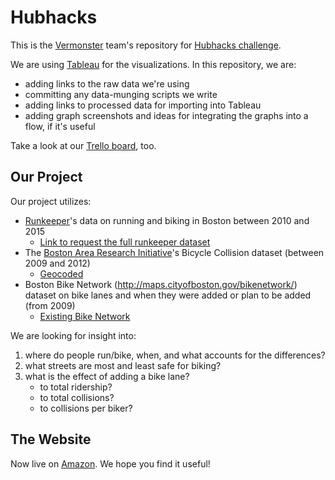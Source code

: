 # Hubhacks

This is the [Vermonster](http://www.vermonster.com/) team's repository for [Hubhacks challenge](http://hubhacks2.challengepost.com/).

We are using [Tableau](http://www.tableau.com/) for the visualizations. In this repository, we are:
* adding links to the raw data we're using
* committing any data-munging scripts we write
* adding links to processed data for importing into Tableau
* adding graph screenshots and ideas for integrating the graphs into a flow, if it's useful

Take a look at our [Trello board](https://trello.com/b/ujpMKWdD/hubhacks), too.

## Our Project

Our project utilizes:

- [Runkeeper](http://runkeeper.com/)'s data on running and biking in Boston between 2010 and 2015
    * [Link to request the full runkeeper dataset](https://docs.google.com/forms/d/14tmXeophCx0yUKbFW24Ge9kqvBAL2AlbSaaoqyDO_dA/viewform?c=0&w=1)
- The [Boston Area Research Initiative](http://www.bostonarearesearchinitiative.net/data-library.php?dvn_subpage=/faces/study/StudyPage.xhtml?globalId=doi:10.7910/DVN/24713&studyListingIndex=0_793b56b69639262a4ff832a1af7c)'s Bicycle Collision dataset (between 2009 and 2012)
    * [Geocoded](https://s3-us-west-2.amazonaws.com/hubhacks/bike_collision_geo.csv)
- Boston Bike Network (http://maps.cityofboston.gov/bikenetwork/) dataset on bike lanes and when they were added or plan to be added (from 2009)
    * [Existing Bike Network](https://github.com/asross/hubhacks/blob/master/Existing_Bike_Network.json)

We are looking for insight into:

1. where do people run/bike, when, and what accounts for the differences?
2. what streets are most and least safe for biking?
3. what is the effect of adding a bike lane?
    * to total ridership?
    * to total collisions?
    * to collisions per biker?

## The Website

Now live on [Amazon](http://hubhacks-vermonster.s3-website-us-west-2.amazonaws.com/). We hope you find it useful!
